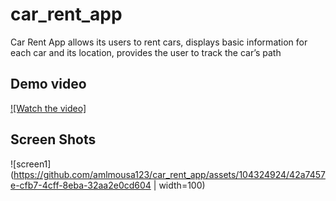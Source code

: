 # car_rent_app 

Car Rent App allows its users to rent cars, displays basic information for each car and its location, provides the user to track the car’s path

## Demo video
[![Watch the video]](https://drive.google.com/file/d/19sOiazSm1p7go5MQTJwkdsWm1tY4QOlG/view?usp=drive_link)

## Screen Shots
![screen1](https://github.com/amlmousa123/car_rent_app/assets/104324924/42a7457e-cfb7-4cff-8eba-32aa2e0cd604 | width=100)

